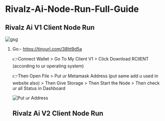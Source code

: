 # Rivalz-Ai-Node-Run-Full-Guide

## Rivalz Ai V1 Client Node Run

![gsg](https://github.com/user-attachments/assets/d2cb8005-b0f4-4dec-bd62-dc8169f86035)

1. Go:- https://tinyurl.com/38ht9d5a

   👉Connect Wallet > Go To My Client V1 > Click Download RClIENT (according to ur operating system)
   
   👉Then Open File > Put ur Metamask Address (put same add u used in website also) > Then Give Storage > Then Start the Node > Then check ur all Status in Dashboard

   ![Put ur Address](https://github.com/user-attachments/assets/b58dd6eb-3874-47fa-9e23-b9edf1eecfb6)


   ## Rivalz Ai V2 Client Node Run
